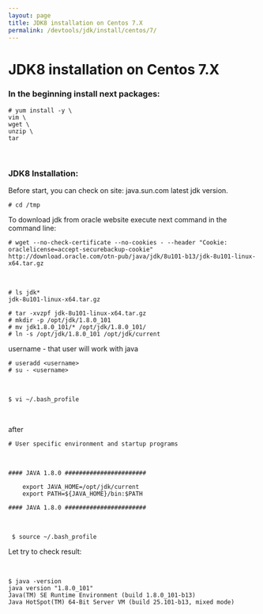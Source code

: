 ```yaml
---
layout: page
title: JDK8 installation on Centos 7.X
permalink: /devtools/jdk/install/centos/7/
---
```


# JDK8 installation on Centos 7.X

### In the beginning install next packages:

    # yum install -y \
    vim \
    wget \
    unzip \
    tar

<br/>

### JDK8 Installation:

Before start, you can check on site: java.sun.com latest jdk version.

    # cd /tmp

To download jdk from oracle website execute next command in the command line:

    # wget --no-check-certificate --no-cookies - --header "Cookie: oraclelicense=accept-securebackup-cookie" http://download.oracle.com/otn-pub/java/jdk/8u101-b13/jdk-8u101-linux-x64.tar.gz

<br/>

    # ls jdk*
    jdk-8u101-linux-x64.tar.gz

    # tar -xvzpf jdk-8u101-linux-x64.tar.gz
    # mkdir -p /opt/jdk/1.8.0_101
    # mv jdk1.8.0_101/* /opt/jdk/1.8.0_101/
    # ln -s /opt/jdk/1.8.0_101 /opt/jdk/current

username - that user will work with java

    # useradd <username>
    # su - <username>

<br/>

    $ vi ~/.bash_profile

<br/>

after

    # User specific environment and startup programs

<br/>

    #### JAVA 1.8.0 #######################

    	export JAVA_HOME=/opt/jdk/current
    	export PATH=${JAVA_HOME}/bin:$PATH

    #### JAVA 1.8.0 #######################

<br/>

     $ source ~/.bash_profile

Let try to check result:

<br/>

    $ java -version
    java version "1.8.0_101"
    Java(TM) SE Runtime Environment (build 1.8.0_101-b13)
    Java HotSpot(TM) 64-Bit Server VM (build 25.101-b13, mixed mode)
